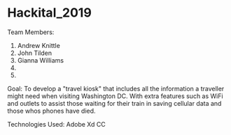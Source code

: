 # Hackital_2019
Team Members:
1. Andrew Knittle
2. John Tilden
3. Gianna Williams 
4. 
5. 

Goal:
To develop a "travel kiosk" that includes all the information a traveller might need when visiting Washington DC. With extra features such as WiFi and outlets to assist those waiting for their train in saving cellular data and those whos phones have died.

Technologies Used:
Adobe Xd CC
